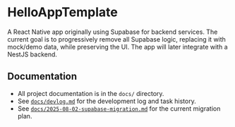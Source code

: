 # HelloAppTemplate

A React Native app originally using Supabase for backend services. The current goal is to progressively remove all Supabase logic, replacing it with mock/demo data, while preserving the UI. The app will later integrate with a NestJS backend.

## Documentation

- All project documentation is in the `docs/` directory.
- See [`docs/devlog.md`](docs/devlog.md) for the development log and task history.
- See [`docs/2025-08-02-supabase-migration.md`](docs/2025-08-02-supabase-migration.md) for the current migration plan.
